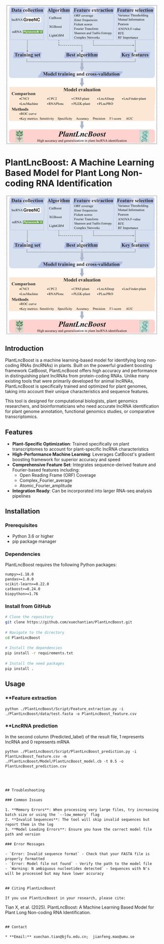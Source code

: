 ![PlantLncBoost](https://github.com/xuechantian/PlantLncBoost/blob/master/PlantLncBoost.workflow.png) 

# PlantLncBoost: A Machine Learning Based Model for Plant Long Non-coding RNA Identification

![PlantLncBoost](https://github.com/xuechantian/PlantLncBoost/blob/master/PlantLncBoost.workflow.png) 

## Introduction

PlantLncBoost is a machine learning-based model for identifying long non-coding RNAs (lncRNAs) in plants. Built on the powerful gradient boosting framework CatBoost, PlantLncBoost offers high accuracy and performance in distinguishing plant lncRNAs from protein-coding RNAs. Unlike many existing tools that were primarily developed for animal lncRNAs, PlantLncBoost is specifically trained and optimized for plant genomes, taking into account their unique characteristics and sequence features.

This tool is designed for computational biologists, plant genomics researchers, and bioinformaticians who need accurate lncRNA identification for plant genome annotation, functional genomics studies, or comparative transcriptomics.

## Features

- **Plant-Specific Optimization**: Trained specifically on plant transcriptomes to account for plant-specific lncRNA characteristics
- **High-Performance Machine Learning**: Leverages CatBoost's gradient boosting framework for superior accuracy and speed
- **Comprehensive Feature Set**: Integrates sequence-derived feature and Fourier-based features including:
  - Open Reading Frame (ORF) Coverage
  - Complex_Fourier_average
  - Atomic_Fourier_amplitude
- **Integration Ready**: Can be incorporated into larger RNA-seq analysis pipelines

## Installation

### Prerequisites

- Python 3.6 or higher
- pip package manager

### Dependencies

PlantLncBoost requires the following Python packages:
```
numpy>=1.18.0
pandas>=1.0.0
scikit-learn>=0.22.0
catboost>=0.24.0
biopython>=1.76
```

### Install from GitHub

```bash
# Clone the repository
git clone https://github.com/xuechantian/PlantLncBoost.git

# Navigate to the directory
cd PlantLncBoost

# Install the dependencies
pip install -r requirements.txt

# Install the need packages
pip install .
```


## Usage

### **Feature extraction

    python ./PlantLncBoost/Script/Feature_extraction.py -i ./PlantLncBoost/data/test.fasta -o PlantLncBoost_feature.csv

### **LncRNA prediction
In the second column (Predicted_label) of the result file, 1 represents lncRNA and 0 represents mRNA

    python ./PlantLncBoost/Script/PlantLncBoost_prediction.py -i PlantLncBoost_feature.csv -m ./PlantLncBoost/Model/PlantLncBoost_model.cb -t 0.5 -o PlantLncBoost_prediction.csv
```



## Troubleshooting

### Common Issues

1. **Memory Errors**: When processing very large files, try increasing batch size or using the `--low_memory` flag
2. **Invalid Sequences**: The tool will skip invalid sequences but report them in the log
3. **Model Loading Errors**: Ensure you have the correct model file path and version

### Error Messages

- `Error: Invalid sequence format` - Check that your FASTA file is properly formatted
- `Error: Model file not found` - Verify the path to the model file
- `Warning: N ambiguous nucleotides detected` - Sequences with N's will be processed but may have lower accuracy


## Citing PlantLncBoost

If you use PlantLncBoost in your research, please cite:
```
Tian X, et al. (2025). PlantLncBoost: A Machine Learning Based Model for Plant Long Non-coding RNA Identification. 
```

## Contact

* **Email:** xuechan.tian@bjfu.edu.cn;  jianfeng.mao@umu.se


